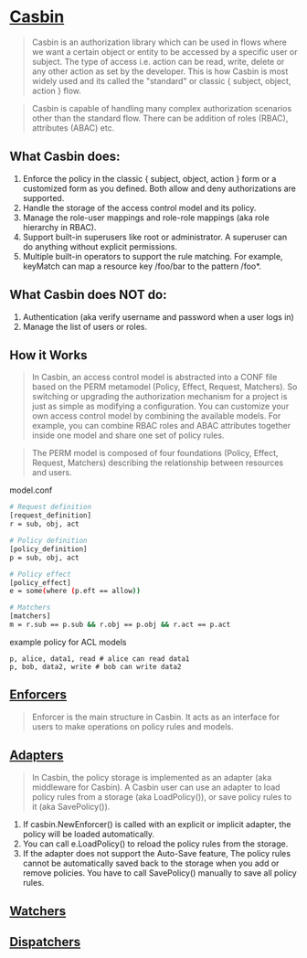 # [Casbin](https://casbin.org/docs/overview)

>Casbin is an authorization library which can be used in flows where we want a certain object or entity to be accessed by a specific user or subject. The type of access i.e. action can be read, write, delete or any other action as set by the developer. This is how Casbin is most widely used and its called the "standard" or classic { subject, object, action } flow.

>Casbin is capable of handling many complex authorization scenarios other than the standard flow. There can be addition of roles (RBAC), attributes (ABAC) etc.

## What Casbin does:

1. Enforce the policy in the classic { subject, object, action } form or a customized form as you defined. Both allow and deny authorizations are supported.
2. Handle the storage of the access control model and its policy.
3. Manage the role-user mappings and role-role mappings (aka role hierarchy in RBAC).
4. Support built-in superusers like root or administrator. A superuser can do anything without explicit permissions.
5. Multiple built-in operators to support the rule matching. For example, keyMatch can map a resource key /foo/bar to the pattern /foo*.

## What Casbin does NOT do:

1. Authentication (aka verify username and password when a user logs in)
2. Manage the list of users or roles.

## How it Works

>In Casbin, an access control model is abstracted into a CONF file based on the PERM metamodel (Policy, Effect, Request, Matchers). So switching or upgrading the authorization mechanism for a project is just as simple as modifying a configuration. You can customize your own access control model by combining the available models. For example, you can combine RBAC roles and ABAC attributes together inside one model and share one set of policy rules.

>The PERM model is composed of four foundations (Policy, Effect, Request, Matchers) describing the relationship between resources and users.

model.conf
```bash
# Request definition
[request_definition]
r = sub, obj, act

# Policy definition
[policy_definition]
p = sub, obj, act

# Policy effect
[policy_effect]
e = some(where (p.eft == allow))

# Matchers
[matchers]
m = r.sub == p.sub && r.obj == p.obj && r.act == p.act
```

example policy for ACL models
```
p, alice, data1, read # alice can read data1
p, bob, data2, write # bob can write data2
```

## [Enforcers](https://casbin.org/docs/enforcers)

>Enforcer is the main structure in Casbin. It acts as an interface for users to make operations on policy rules and models.

## [Adapters](https://casbin.org/docs/adapters)

>In Casbin, the policy storage is implemented as an adapter (aka middleware for Casbin). A Casbin user can use an adapter to load policy rules from a storage (aka LoadPolicy()), or save policy rules to it (aka SavePolicy()).

1. If casbin.NewEnforcer() is called with an explicit or implicit adapter, the policy will be loaded automatically.
2. You can call e.LoadPolicy() to reload the policy rules from the storage.
3. If the adapter does not support the Auto-Save feature, The policy rules cannot be automatically saved back to the storage when you add or remove policies. You have to call SavePolicy() manually to save all policy rules.

## [Watchers](https://casbin.org/docs/watchers)

## [Dispatchers](https://casbin.org/docs/dispatchers)